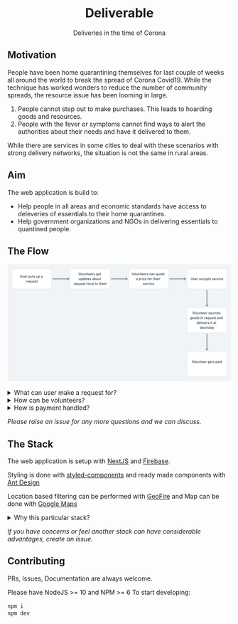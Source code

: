 <h1 align=center>Deliverable</h1>
<p align=center>Deliveries in the time of Corona</p>

## Motivation

People have been home quarantining themselves for last couple of weeks all around the world to break the spread of Corona Covid19. While the technique has worked wonders to reduce the number of community spreads, the resource issue has been looming in large.

1. People cannot step out to make purchases. This leads to hoarding goods and resources.
2. People with the fever or symptoms cannot find ways to alert the authorities about their needs and have it delivered to them.

While there are services in some cities to deal with these scenarios with strong delivery networks, the situation is not the same in rural areas.

## Aim

The web application is build to:

- Help people in all areas and economic standards have access to deleveries of essentials to their home quarantines.
- Help government organizations and NGOs in delivering essentials to quantined people.

## The Flow

![Flowchart](./assets/flow.png)

<details>
  <summary>What can user make a request for?</summary>
  
  Most delivery apps usually start with user selecting from a list of available items. We currently do not have the luxury for this as such a feature requires store owners to update their stock onto the application. This is not possible to achieve without business support in a short window.

User can make a request for any goods under categories of Medicine, Groceries, Food, Stationary or other resources (Suggestions welcome!).

</details>

<details>
  <summary>How can be volunteers?</summary>
  
  * Government agencies/NGOs who have appointed people taking required measures.
  * Daily wage workers who find themselves out of job and requires a physical job keeping themselves in the locality but out of danger's way.
  * Youth who can volunteer time and effort to help elderly and people who are at risk.
</details>

<details>
  <summary>How is payment handled?</summary>
  
  While we would like have credit card and all sorts of payment ready, this would directly conflict with our aim of app being ready for use in _all areas_. Also including something like credit cards brings up the question of credit card fees, taxes and other.

We can always try to include specific accounts by which people can pay each other for their services, like Paypal or UPI ID in India, but a cash transaction is also likely in areas.

This will not be handled in the software level and is supposed to be handled in person.

</details>

_Please raise an issue for any more questions and we can discuss._

## The Stack

The web application is setup with [NextJS](https://nextjs.org/) and [Firebase](https://firebase.google.com/).

Styling is done with [styled-components](https://styled-components.com/) and ready made components with [Ant Design](https://ant.design/)

Location based filtering can be performed with [GeoFire](https://github.com/firebase/geofire-js) and Map can be done with [Google Maps](https://developers.google.com/maps/documentation)

<details>
  <summary>Why this particular stack?</summary>

Effort is for keeping the stack as simple as possible so that a large number of people can collaborate.

NextJS choosen for it's for [Automatic Static Optimisation](https://nextjs.org/docs/advanced-features/automatic-static-optimization) features and ability to switch to Server Side Rendering if necessary.

Firebase is free and should keep us afloat without asking for donations for a long period of time.

</details>

_If you have concerns or feel another stack can have considerable advantages, create an issue._

## Contributing

PRs, Issues, Documentation are always welcome. 

Please have NodeJS >= 10 and NPM >= 6
To start developing:

```
npm i
npm dev
```